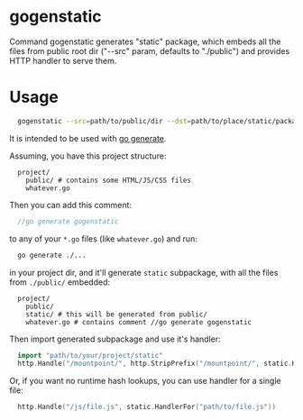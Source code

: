 # gogenstatic

Command gogenstatic generates "static" package, which embeds all the files from public root dir ("--src" param, defaults to "./public") and provides HTTP handler to serve them.

# Usage

```bash
  gogenstatic --src=path/to/public/dir --dst=path/to/place/static/package
```

It is intended to be used with [go generate](https://blog.golang.org/generate).

Assuming, you have this project structure:

```
  project/
    public/ # contains some HTML/JS/CSS files
    whatever.go
```

Then you can add this comment:

```go
  //go generate gogenstatic
```

to any of your `*.go` files (like `whatever.go`) and run:

```bash
  go generate ./...
```

in your project dir, and it'll generate `static` subpackage, with all the files from `./public/` embedded:

```
  project/
    public/
    static/ # this will be generated from public/
    whatever.go # contains comment //go generate gogenstatic
```

Then import generated subpackage and use it's handler:

```go
  import "path/to/your/project/static"
  http.Handle("/mountpoint/", http.StripPrefix("/mountpoint/", static.Handler()))
```

Or, if you want no runtime hash lookups, you can use handler for a single file:

```go
  http.Handle("/js/file.js", static.HandlerFor("path/to/file.js"))
```
